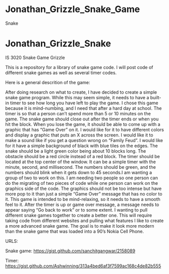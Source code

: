 # Jonathan_Grizzle_Snake_Game
 Snake 
# Jonathan_Grizzle_Snake
IS 3020 Snake Game Grizzle

This is a repository for a library of snake game code. I will post code of different snake games as well as several timer codes. 

Here is a general descrition of the game:

After doing research on what to create, I have decided to create a simple snake game program. While this may seem simple, it needs to have a built-in timer to see how long you have left to play the game. I chose this game because it is mind-numbing, and I need that after a hard day at school. The timer is so that a person can’t spend more than 5 or 10 minutes on the game. The snake game should close out after the timer ends or when you hit the block. When you lose the game, it should be able to come up with a graphic that has “Game Over” on it. I would like for it to have different colors and display a graphic that puts an X across the screen. I would like it to make a sound like if you get a question wrong on “Family Feud”. I would like for it have a simple background of black with blue tiles on the edges. The snake should be a light green color being about 10 blocks long. The obstacle should be a red circle instead of a red block. The timer should be located at the top center of the window. It can be a simple timer with the minute, second, and millisecond. The numbers should be green, and the numbers should blink when it gets down to 45 seconds.I am wanting a group of two to work on this. I am needing two people so one person can do the migrating of two pieces of code while one person can work on the graphics side of the code. The graphics should not be too intense but have more pop to it than just a simple “Game Over” message that has no color to it. This game is intended to be mind-relaxing, so it needs to have a smooth feel to it. After the timer is up or game over message, a message needs to appear saying “Go back to work” or to some extent. I wanting to pull different snake games together to create a better one. This will require taking code from different websites and pulling what features I like to create a more advanced snake game. The goal is to make it look more modern than the snake game that was loaded into a 90’s Nokia Cell Phone.

URLS: 

Snake game: https://gist.github.com/sanchitgangwar/2158089

Timer: https://gist.github.com/Ashwinning/313a4bed6af3f7599ac168c4de82b555
